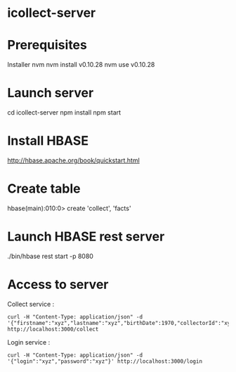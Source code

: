icollect-server
===============
# Prerequisites

Installer nvm
nvm install v0.10.28
nvm use v0.10.28

# Launch server

cd icollect-server
npm install
npm start


# Install HBASE

http://hbase.apache.org/book/quickstart.html

# Create table

hbase(main):010:0> create 'collect', 'facts'

# Launch HBASE rest server

./bin/hbase rest start -p 8080

# Access to server

Collect service :

```
curl -H "Content-Type: application/json" -d '{"firstname":"xyz","lastname":"xyz","birthDate":1970,"collectorId":"xyz"}' http://localhost:3000/collect
```

Login service :

```
curl -H "Content-Type: application/json" -d '{"login":"xyz","password":"xyz"}' http://localhost:3000/login

